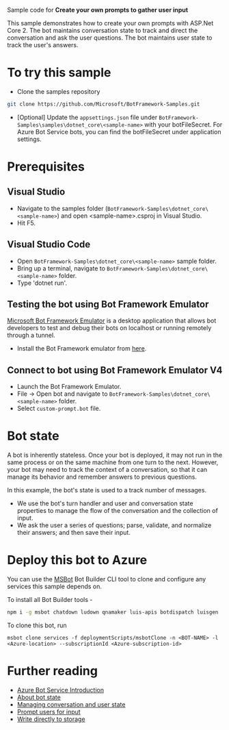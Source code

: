 ﻿Sample code for **Create your own prompts to gather user input**

This sample demonstrates how to create your own prompts with ASP.Net Core 2.
The bot maintains conversation state to track and direct the conversation and ask the user questions.
The bot maintains user state to track the user's answers.

# To try this sample
- Clone the samples repository
```bash
git clone https://github.com/Microsoft/BotFramework-Samples.git
```
- [Optional] Update the `appsettings.json` file under `BotFramework-Samples\samples\dotnet_core\<sample-name>` with your botFileSecret.  For Azure Bot Service bots, you can find the botFileSecret under application settings.
# Prerequisites
## Visual Studio
- Navigate to the samples folder (`BotFramework-Samples\dotnet_core\<sample-name>`) and open \<sample-name>.csproj in Visual Studio.
- Hit F5.

## Visual Studio Code
- Open `BotFramework-Samples\dotnet_core\<sample-name>` sample folder.
- Bring up a terminal, navigate to `BotFramework-Samples\dotnet_core\<sample-name>` folder.
- Type 'dotnet run'.

## Testing the bot using Bot Framework Emulator
[Microsoft Bot Framework Emulator](https://github.com/microsoft/botframework-emulator) is a desktop application that allows bot 
developers to test and debug their bots on localhost or running remotely through a tunnel.
- Install the Bot Framework emulator from [here](https://aka.ms/botframeworkemulator).

## Connect to bot using Bot Framework Emulator **V4**
- Launch the Bot Framework Emulator.
- File -> Open bot and navigate to `BotFramework-Samples\dotnet_core\<sample-name>` folder.
- Select `custom-prompt.bot` file.

# Bot state
A bot is inherently stateless. Once your bot is deployed, it may not run in the same process or on the same machine from one turn to the next.
However, your bot may need to track the context of a conversation, so that it can manage its behavior and remember answers to previous questions.

In this example, the bot's state is used to a track number of messages.
- We use the bot's turn handler and user and conversation state properties to manage the flow of the conversation and the collection of input.
- We ask the user a series of questions; parse, validate, and normalize their answers; and then save their input.

# Deploy this bot to Azure
You can use the [MSBot](https://github.com/microsoft/botbuilder-tools) Bot Builder CLI tool to clone and configure any services this sample depends on. 

To install all Bot Builder tools - 
```bash
npm i -g msbot chatdown ludown qnamaker luis-apis botdispatch luisgen
```
To clone this bot, run
```
msbot clone services -f deploymentScripts/msbotClone -n <BOT-NAME> -l <Azure-location> --subscriptionId <Azure-subscription-id>
```
# Further reading
- [Azure Bot Service Introduction](https://docs.microsoft.com/azure/bot-service/bot-service-overview-introduction)
- [About bot state](https://docs.microsoft.com/azure/bot-service/bot-builder-concept-state)
- [Managing conversation and user state](https://docs.microsoft.com/azure/bot-service/bot-builder-howto-v4-state)
- [Prompt users for input](https://docs.microsoft.com/azure/bot-service/bot-builder-primitive-prompts)
- [Write directly to storage](https://docs.microsoft.com/azure/bot-service/bot-builder-howto-v4-storage)
